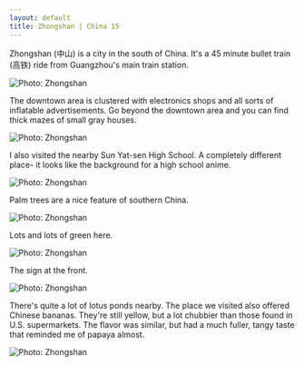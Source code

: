 ```yaml
---
layout: default
title: Zhongshan | China 15
---
```

Zhongshan (中山) is a city in the south of China. It's a 45 minute bullet train (高铁) ride from Guangzhou's main train station. 

<img alt="Photo: Zhongshan" src="http://nmlin.org/Images/2015.08.02/tower.jpg" style="max-width:630px;">

The downtown area is clustered with electronics shops and all sorts of inflatable advertisements. Go beyond the downtown area and you can find thick mazes of small gray houses. 

<img alt="Photo: Zhongshan" src="http://nmlin.org/Images/2015.08.02/door.jpg" style="max-width:630px;">

I also visited the nearby Sun Yat-sen High School. A completely different place- it looks like the background for a high school anime. 

<img alt="Photo: Zhongshan" src="http://nmlin.org/Images/2015.08.02/school1.jpg" style="max-width:630px;">

Palm trees are a nice feature of southern China. 

<img alt="Photo: Zhongshan" src="http://nmlin.org/Images/2015.08.02/school2.jpg" style="max-width:630px;">

Lots and lots of green here. 

<img alt="Photo: Zhongshan" src="http://nmlin.org/Images/2015.08.02/school3.jpg" style="max-width:630px;">

The sign at the front. 

<img alt="Photo: Zhongshan" src="http://nmlin.org/Images/2015.08.02/sys.jpg" style="max-width:630px;">

There's quite a lot of lotus ponds nearby. The place we visited also offered Chinese bananas. They're still yellow, but a lot chubbier than those found in U.S. supermarkets. The flavor was similar, but had a much fuller, tangy taste that reminded me of papaya almost. 

<img alt="Photo: Zhongshan" src="http://nmlin.org/Images/2015.08.02/lotus.jpg" style="max-width:630px;">
